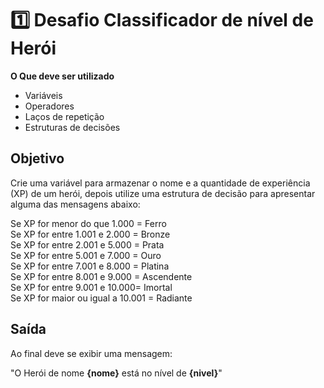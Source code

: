 # 1️⃣ Desafio Classificador de nível de Herói

**O Que deve ser utilizado**

- Variáveis
- Operadores
- Laços de repetição
- Estruturas de decisões

## Objetivo

Crie uma variável para armazenar o nome e a quantidade de experiência (XP) de um herói, depois utilize uma estrutura de decisão para apresentar alguma das mensagens abaixo:

Se XP for menor do que 1.000 = Ferro  
Se XP for entre 1.001 e 2.000 = Bronze  
Se XP for entre 2.001 e 5.000 = Prata  
Se XP for entre 5.001 e 7.000 = Ouro  
Se XP for entre 7.001 e 8.000 = Platina  
Se XP for entre 8.001 e 9.000 = Ascendente  
Se XP for entre 9.001 e 10.000= Imortal  
Se XP for maior ou igual a 10.001 = Radiante  

## Saída

Ao final deve se exibir uma mensagem:

"O Herói de nome **{nome}** está no nível de **{nivel}**"
